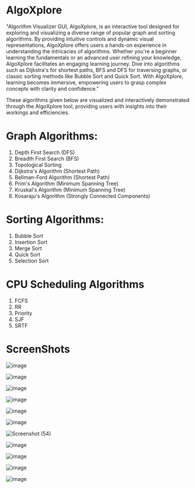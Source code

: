 # AlgoXplore
"Algorithm Visualizer GUI, AlgoXplore, is an interactive tool designed for exploring and visualizing a diverse range of popular graph and sorting algorithms. By providing intuitive controls and dynamic visual representations, AlgoXplore offers users a hands-on experience in understanding the intricacies of algorithms. Whether you're a beginner learning the fundamentals or an advanced user refining your knowledge, AlgoXplore facilitates an engaging learning journey. Dive into algorithms such as Dijkstra's for shortest paths, BFS and DFS for traversing graphs, or classic sorting methods like Bubble Sort and Quick Sort. With AlgoXplore, learning becomes immersive, empowering users to grasp complex concepts with clarity and confidence."

These algorithms given below are  visualized and interactively demonstrated through the AlgoXplore tool, providing users with insights into their workings and efficiencies.

# Graph Algorithms:

1) Depth First Search (DFS)
2) Breadth First Search (BFS)
3) Topological Sorting
4) Dijkstra's Algorithm (Shortest Path)
4) Bellman-Ford Algorithm (Shortest Path)
5) Prim's Algorithm (Minimum Spanning Tree)
6) Kruskal's Algorithm (Minimum Spanning Tree)
7) Kosaraju's Algorithm (Strongly Connected Components)

# Sorting Algorithms:

1) Bubble Sort
2) Insertion Sort
3) Merge Sort
4) Quick Sort
5) Selection Sort

# CPU Scheduling Algorithms

1) FCFS
2) RR
3) Priority
4) SJF
5) SRTF

# ScreenShots
![image](https://github.com/user-attachments/assets/f8ad6611-c762-4aa3-a494-1245aced9b7a)

![image](https://github.com/user-attachments/assets/43e9e972-a675-4724-b866-ee11eb7eda3f)

![image](https://github.com/user-attachments/assets/df558230-b32f-4158-998c-22bf6f5f7ea6)

![image](https://github.com/user-attachments/assets/0f53b6cb-ad90-4089-9cc5-1c7584686003)

![image](https://github.com/user-attachments/assets/25640a43-c32f-4a27-ba65-9389cac25b4d)

![image](https://github.com/El-Vaibhav/AlgoXplore/assets/135622906/f7b7534d-ff88-46e6-929d-b6a95bee847e)

![Screenshot (54)](https://github.com/El-Vaibhav/AlgoXplore/assets/135622906/a6751999-dc95-4a13-a15d-7df65430b067)

![image](https://github.com/user-attachments/assets/4733d554-3bfa-4c67-bb83-2a5c901bc43a)

![image](https://github.com/user-attachments/assets/7600ed98-9d75-499c-b4fa-7f44dfea1e75)

![image](https://github.com/user-attachments/assets/34c69484-5f96-42e6-9947-12d7b2f54413)

![image](https://github.com/user-attachments/assets/d04f4951-8ce2-4263-bcba-0cd0343dc79c)









